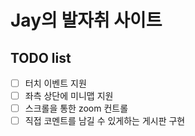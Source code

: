 # Jay의 발자취 사이트
## TODO list

- [ ] 터치 이벤트 지원
- [ ] 좌측 상단에 미니맵 지원
- [ ] 스크롤을 통한 zoom 컨트롤
- [ ] 직접 코멘트를 남길 수 있게하는 게시판 구현